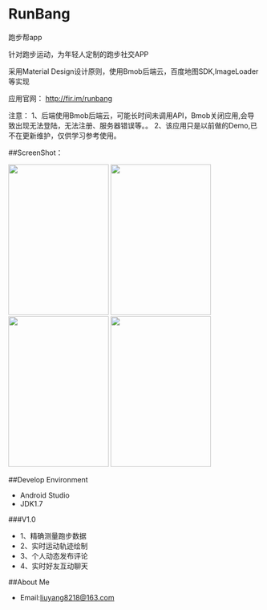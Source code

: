 # RunBang
跑步帮app

针对跑步运动，为年轻人定制的跑步社交APP

采用Material Design设计原则，使用Bmob后端云，百度地图SDK,ImageLoader等实现

应用官网： http://fir.im/runbang

注意：
 1、后端使用Bmob后端云，可能长时间未调用API，Bmob关闭应用,会导致出现无法登陆，无法注册、服务器错误等。。
 2、该应用只是以前做的Demo,已不在更新维护，仅供学习参考使用。

##ScreenShot：

<img src="https://github.com/yang8218/RunBang/blob/master/screenshot/login.jpg"  width="200" height="300"> 
<img src="https://github.com/yang8218/RunBang/blob/master/screenshot/main.jpg"  width="200" height="300"> 
<img src="https://github.com/yang8218/RunBang/blob/master/screenshot/map.jpg"  width="200" height="300">   
<img src="https://github.com/yang8218/RunBang/blob/master/screenshot/set.jpg"  width="200" height="300">

##Develop Environment

* Android Studio
* JDK1.7


###V1.0
* 1、精确测量跑步数据
* 2、实时运动轨迹绘制
* 3、个人动态发布评论
* 4、实时好友互动聊天

##About Me

* Email:liuyang8218@163.com


